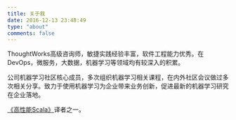 ```yaml
---
title: 关于我
date: 2016-12-13 23:48:49
type: "about"
comments: false
---
```


ThoughtWorks高级咨询师，敏捷实践经验丰富，软件工程能力优秀。在DevOps，微服务，大数据，机器学习等领域均有较深入的积累。

公司机器学习社区核心成员，多次组织机器学习相关课程，在内外社区会议做过多次相关分享。致力于使用机器学习为企业带来业务创新，促进最新的机器学习研究在企业落地。

[《高性能Scala》](https://item.jd.com/12179386.html)译者之一。


